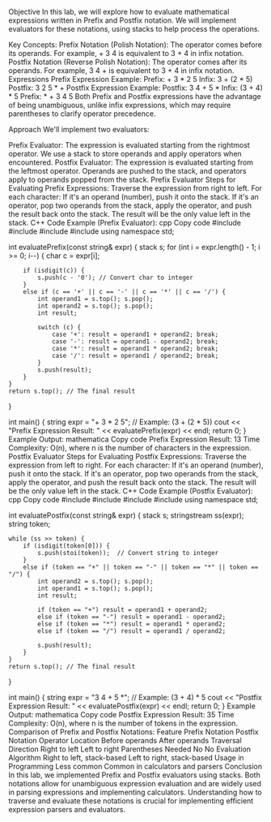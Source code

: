 Objective
In this lab, we will explore how to evaluate mathematical expressions written in Prefix and Postfix notation. We will implement evaluators for these notations, using stacks to help process the operations.

Key Concepts:
Prefix Notation (Polish Notation): The operator comes before its operands. For example, + 3 4 is equivalent to 3 + 4 in infix notation.
Postfix Notation (Reverse Polish Notation): The operator comes after its operands. For example, 3 4 + is equivalent to 3 + 4 in infix notation.
Expressions
Prefix Expression Example:
Prefix: + 3 * 2 5
Infix: 3 + (2 * 5)
Postfix: 3 2 5 * +
Postfix Expression Example:
Postfix: 3 4 + 5 *
Infix: (3 + 4) * 5
Prefix: * + 3 4 5
Both Prefix and Postfix expressions have the advantage of being unambiguous, unlike infix expressions, which may require parentheses to clarify operator precedence.

Approach
We'll implement two evaluators:

Prefix Evaluator: The expression is evaluated starting from the rightmost operator. We use a stack to store operands and apply operators when encountered.
Postfix Evaluator: The expression is evaluated starting from the leftmost operator. Operands are pushed to the stack, and operators apply to operands popped from the stack.
Prefix Evaluator
Steps for Evaluating Prefix Expressions:
Traverse the expression from right to left.
For each character:
If it's an operand (number), push it onto the stack.
If it's an operator, pop two operands from the stack, apply the operator, and push the result back onto the stack.
The result will be the only value left in the stack.
C++ Code Example (Prefix Evaluator):
cpp
Copy code
#include <iostream>
#include <stack>
#include <sstream>
#include <vector>
using namespace std;

int evaluatePrefix(const string& expr) {
    stack<int> s;
    for (int i = expr.length() - 1; i >= 0; i--) {
        char c = expr[i];
        
        if (isdigit(c)) {
            s.push(c - '0'); // Convert char to integer
        }
        else if (c == '+' || c == '-' || c == '*' || c == '/') {
            int operand1 = s.top(); s.pop();
            int operand2 = s.top(); s.pop();
            int result;
            
            switch (c) {
                case '+': result = operand1 + operand2; break;
                case '-': result = operand1 - operand2; break;
                case '*': result = operand1 * operand2; break;
                case '/': result = operand1 / operand2; break;
            }
            s.push(result);
        }
    }
    return s.top(); // The final result
}

int main() {
    string expr = "+ 3 * 2 5";  // Example: (3 + (2 * 5))
    cout << "Prefix Expression Result: " << evaluatePrefix(expr) << endl;
    return 0;
}
Example Output:
mathematica
Copy code
Prefix Expression Result: 13
Time Complexity:
O(n), where n is the number of characters in the expression.
Postfix Evaluator
Steps for Evaluating Postfix Expressions:
Traverse the expression from left to right.
For each character:
If it's an operand (number), push it onto the stack.
If it's an operator, pop two operands from the stack, apply the operator, and push the result back onto the stack.
The result will be the only value left in the stack.
C++ Code Example (Postfix Evaluator):
cpp
Copy code
#include <iostream>
#include <stack>
#include <sstream>
#include <vector>
using namespace std;

int evaluatePostfix(const string& expr) {
    stack<int> s;
    stringstream ss(expr);
    string token;
    
    while (ss >> token) {
        if (isdigit(token[0])) {
            s.push(stoi(token));  // Convert string to integer
        }
        else if (token == "+" || token == "-" || token == "*" || token == "/") {
            int operand2 = s.top(); s.pop();
            int operand1 = s.top(); s.pop();
            int result;
            
            if (token == "+") result = operand1 + operand2;
            else if (token == "-") result = operand1 - operand2;
            else if (token == "*") result = operand1 * operand2;
            else if (token == "/") result = operand1 / operand2;
            
            s.push(result);
        }
    }
    return s.top(); // The final result
}

int main() {
    string expr = "3 4 + 5 *";  // Example: (3 + 4) * 5
    cout << "Postfix Expression Result: " << evaluatePostfix(expr) << endl;
    return 0;
}
Example Output:
mathematica
Copy code
Postfix Expression Result: 35
Time Complexity:
O(n), where n is the number of tokens in the expression.
Comparison of Prefix and Postfix Notations:
Feature	Prefix Notation	Postfix Notation
Operator Location	Before operands	After operands
Traversal Direction	Right to left	Left to right
Parentheses Needed	No	No
Evaluation Algorithm	Right to left, stack-based	Left to right, stack-based
Usage in Programming	Less common	Common in calculators and parsers
Conclusion
In this lab, we implemented Prefix and Postfix evaluators using stacks. Both notations allow for unambiguous expression evaluation and are widely used in parsing expressions and implementing calculators. Understanding how to traverse and evaluate these notations is crucial for implementing efficient expression parsers and evaluators.

